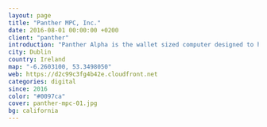 ```yaml
---
layout: page
title: "Panther MPC, Inc."
date: 2016-08-01 00:00:00 +0200
client: "panther"
introduction: "Panther Alpha is the wallet sized computer designed to help protect yourself from internet surveillance, censoring, malware and spying corporations without compromising usability. Our open source operating system Panther OS is reliable, easy to use and backdoor free."
city: Dublin
country: Ireland
map: "-6.2603100, 53.3498050"
web: https://d2c99c3fg4b42e.cloudfront.net
categories: digital
since: 2016
color: "#0097ca"
cover: panther-mpc-01.jpg
bg: california
---
```

